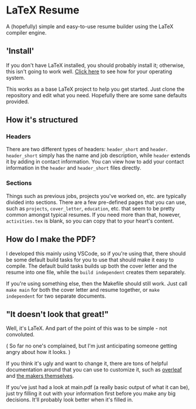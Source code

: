 # LaTeX Resume
A (hopefully) simple and easy-to-use resume builder using the LaTeX compiler engine.


## 'Install'
If you don't have LaTeX installed, you should probably install it; otherwise, this isn't going to work well. [Click here](https://www.latex-project.org/get/) to see how for your operating system.

This works as a base LaTeX project to help you get started. Just clone the repository and edit what you need. Hopefully there are some sane defaults provided. 


## How it's structured

### Headers
There are two different types of headers: `header_short` and `header`. `header_short` simply has the name and job description, while `header` extends it by adding in contact information. You can view how to add your contact information in the `header` and `header_short` files directly.

### Sections
Things such as previous jobs, projects you've worked on, etc. are typically divided into sections. There are a few pre-defined pages that you can use, such as `projects`, `cover_letter`, `education`, etc. that seem to be pretty common amongst typical resumes. If you need more than that, however, `activities.tex` is blank, so you can copy that to your heart's content.


## How do I make the PDF?
I developed this mainly using VSCode, so if you're using that, there should be some default build tasks for you to use that should make it easy to compile. The default build tasks builds up both the cover letter and the resume into one file, while the `build independent` creates them separately. 

If you're using something else, then the Makefile should still work. Just call `make main` for both the cover letter and resume together, or `make independent` for two separate documents.


## "It doesn't look that great!"
Well, it's LaTeX. And part of the point of this was to be simple - not convoluted. 

( So far no one's complained, but I'm just anticipating someone getting angry about how it looks. )

If you think it's ugly and want to change it, there are tons of helpful documentation around that you can use to customize it, such as [overleaf](https://overleaf.com) and [the makers themselves](https://latex-project.org/help).

If you've just had a look at main.pdf (a really basic output of what it can be), just try filling it out with your information first before you make any big decisions. It'll probably look better when it's filled in.
